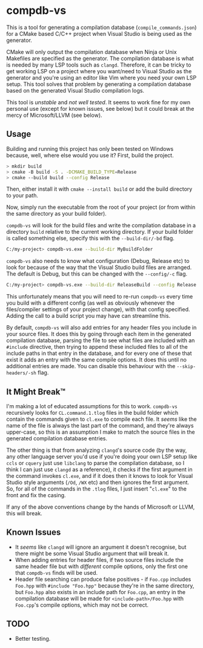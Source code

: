 # compdb-vs

This is a tool for generating a compilation database (`compile_commands.json`) for a CMake based C/C++ project when Visual Studio is being used as the generator.

CMake will only output the compilation database when Ninja or Unix Makefiles are specified as the generator. The compilation database is what is needed by many LSP tools such as `clangd`. Therefore, it can be tricky to get working LSP on a project where you want/need to Visual Studio as the generator and you're using an editor like Vim where you need your own LSP setup. This tool solves that problem by generating a compilation database based on the generated Visual Studio compilation logs.

This tool is _unstable_ and _not well tested_. It seems to work fine for my own personal use (except for known issues, see below) but it could break at the mercy of Microsoft/LLVM (see below).

## Usage

Building and running this project has only been tested on Windows because, well, where else would you use it? First, build the project.

```bash
> mkdir build
> cmake -B build -S . -DCMAKE_BUILD_TYPE=Release
> cmake --build build --config Release
```

Then, either install it with `cmake --install build` or add the build directory to your path.

Now, simply run the executable from the root of your project (or from within the same directory as your build folder).

`compdb-vs` will look for the build files and write the compilation database in a directory `build` relative to the current working directory. If your build folder is called something else, specify this with the `--build-dir/-bd` flag.

```bash
C:/my-project> compdb-vs.exe --build-dir MyBuildFolder
```

`compdb-vs` also needs to know what configuration (Debug, Release etc) to look for because of the way that the Visual Studio build files are arranged. The default is Debug, but this can be changed with the `--config/-c` flag.

```bash
C:/my-project> compdb-vs.exe --build-dir ReleaseBuild --config Release
```

This unfortunately means that you will need to re-run `compdb-vs` every time you build with a different config (as well as obviously whenever the files/compiler settings of your project change), with that config specified. Adding the call to a build script you may have can streamline this.

By default, `compdb-vs` will also add entries for any header files you include in your source files. It does this by going through each item in the generated compilation database, parsing the file to see what files are included with an `#include` directive, then trying to append these included files to all of the include paths in that entry in the database, and for every one of these that exist it adds an entry with the same compile options. It does this until no additional entries are made. You can disable this behaviour with the `--skip-headers/-sh` flag.

## It Might Break™

I'm making a lot of educated assumptions for this to work. `compdb-vs` recursively looks for `CL.command.1.tlog` files in the build folder which contain the commands given to `cl.exe` to compile each file. It _seems_ like the name of the file is always the last part of the command, and they're always upper-case, so this is an assumption I make to match the source files in the generated compilation database entries.

The other thing is that from analyzing `clangd`'s source code (by the way, any other language server you'd use if you're doing your own LSP setup like `ccls` or `cquery` just use `libclang` to parse the compilation database, so I think I can just use `clangd` as a reference), it checks if the first argument in the command invokes `cl.exe`, and if it does then it knows to look for Visual Studio style arguments (`/Od`, `/WX` etc) and then ignores the first argument. So, for all of the commands in the `.tlog` files, I just insert "`cl.exe`" to the front and fix the casing.

If any of the above conventions change by the hands of Microsoft or LLVM, this will break.

## Known Issues
* It _seems_ like `clangd` will ignore an argument it doesn't recognise, but there might be some Visual Studio argument that will break it.
* When adding entries for header files, if two source files include the same header file but with _different_ compile options, only the first one that `compdb-vs` finds will be used.
* Header file searching can produce false positives - if `Foo.cpp` includes `Foo.hpp` with `#include "Foo.hpp"` because they're in the same directory, but `Foo.hpp` also exists in an include path for `Foo.cpp`, an entry in the compilation database will be made for `<include-path>/Foo.hpp` with `Foo.cpp`'s compile options, which may not be correct.

## TODO
* Better testing.

